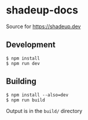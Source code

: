 # shadeup-docs

Source for https://shadeup.dev

## Development

```shell
$ npm install
$ npm run dev
```

## Building

```shell
$ npm install --also=dev
$ npm run build
```

Output is in the `build/` directory
